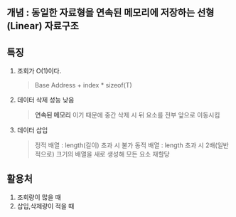 ## 개념 : 동일한 자료형을 연속된 메모리에 저장하는 선형(Linear) 자료구조

## 특징 
1. 조회가 O(1)이다.
   > Base Address + index * sizeof(T)
2. 데이터 삭제 성능 낮음
   > **연속된 메모리** 이기 때문에 중간 삭제 시 뒤 요소를 전부 앞으로 이동시킴
3. 데이터 삽입
   > 정적 배열 : length(길이) 초과 시 불가
   > 동적 배열 : length 초과 시 2배(일반적으로) 크기의 배열을 새로 생성해 모든 요소 재할당

## 활용처
1. 조회량이 많을 때
2. 삽입,삭제량이 적을 때

